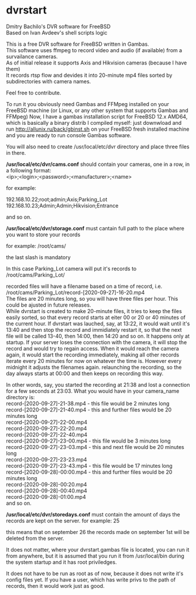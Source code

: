# dvrstart
Dmitry Bachilo's DVR software for FreeBSD<br>
Based on Ivan Avdeev's shell scripts logic

This is a free DVR software for FreeBSD written in Gambas.<br>
This software uses ffmpeg to record video and audio (if available) from a survailance cameras.<br>
As of initial release it supports Axis and Hikvision cameras (because I have them)<br>
It records rtsp flow and devides it into 20-minute mp4 files sorted by subdirectories with camera names.<br>

Feel free to contribute.

To run it you obviously need Gambas and FFMpeg installed on your FreeBSD machine (or Linux, or any other system that supports Gambas and FFMpeg)
Now, I have a gambas installation script for FreeBSD 12.x AMD64, which is basically a binary distrib I compiled myself:
just downwload and run http://allunix.ru/back/gbinst.sh on your FreeBSD fresh installed machine and you are ready to run console Gambas software.

You will also need to create /usr/local/etc/dvr directory and place three files in there.

<b>/usr/local/etc/dvr/cams.conf</b> should contain your cameras, one in a row, in a following format:<br>
&lt;ip&gt;;&lt;login&gt;;&lt;password&gt;;&lt;manufacturer&gt;;&lt;name&gt;
  
for example:

192.168.10.22;root;admin;Axis;Parking_Lot<br>
192.168.10.23;Admin;Admin;Hikvision;Entrance

and so on.

<b>/usr/local/etc/dvr/storage.conf</b> must cantain full path to the place where you want to store your records

for example:
/root/cams/

the last slash is mandatory

In this case Parking_Lot camera will put it's records to /root/cams/Parking_Lot/

recorded files will have a filename based on a time of record, i.e.<br>
/root/cams/Parking_Lot/record-[2020-09-27]-16-20.mp4<br>
The files are 20 minutes long, so you will have three files per hour. This could be ajusted in future releases.<br>
While dvrstart is created to make 20-minute files, it tries to keep the files easily sorted, so that every record starts at eiter 00 or 20 or 40 minutes of the current hour. If dvrstart was lauched, say, at 13:22, it would wait until it's 13:40 and then stop the record and immidiately restart it, so that the next file will be called 13-40, then 14:00, then 14:20 and so on. It happens only at startup. If your server loses the connection with the camera, it will stop the record and would try to regain access. When it would reach the camera again, it would start the recording immediately, making all other records iterate every 20 minutes for now on whatever the time is. However every midnight it adjusts the filenames again. relaunching the recording, so the day always starts at 00:00 and then keeps on recording this way.

In other words, say, you started the recording at 21:38 and lost a connection for a few seconds at 23:03. What you would have in your camera_name directory is:<br>
record-[2020-09-27]-21-38.mp4 - this file would be 2 minutes long<br>
record-[2020-09-27]-21-40.mp4 - this and further files would be 20 minutes long<br>
record-[2020-09-27]-22-00.mp4<br>
record-[2020-09-27]-22-20.mp4<br>
record-[2020-09-27]-22-40.mp4<br>
record-[2020-09-27]-23-00.mp4 - this file would be 3 minutes long<br>
record-[2020-09-27]-23-03.mp4 - this and next file would be 20 minutes long<br>
record-[2020-09-27]-23-23.mp4<br>
record-[2020-09-27]-23-43.mp4 - this file would be 17 minutes long<br>
record-[2020-09-28]-00:00.mp4 - this and further files would be 20 minutes long<br>
record-[2020-09-28]-00:20.mp4<br>
record-[2020-09-28]-00:40.mp4<br>
record-[2020-09-28]-01:00.mp4<br>
and so on.<br>

<b>/usr/local/etc/dvr/storedays.conf</b> must contain the amount of days the records are kept on the server.
for example:
25

this means that on september 26 the records made on september 1st will be deleted from the server.

It does not matter, where your dvrstart.gambas file is located, you can run it from anywhere, but it is assumed that you run it from /usr/local/bin
during the system startup and it has root priviledges.

It does not have to be run as root as of now, because it does not write it's config files yet. If you have a user, which has write privs to the path of records, then it would work just as good.
